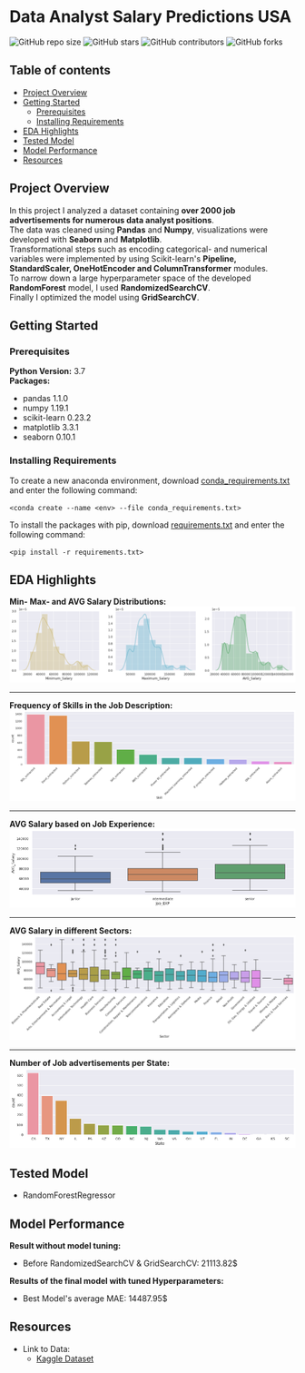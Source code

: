 # Data Analyst Salary Predictions USA

![GitHub repo size](https://img.shields.io/github/repo-size/rm-kara/Data-Analyst-Salaries-Predictions)
![GitHub stars](https://img.shields.io/github/stars/rm-kara/Data-Analyst-Salaries-Predictions)
![GitHub contributors](https://img.shields.io/github/contributors/rm-kara/Data-Analyst-Salaries-Predictions)
![GitHub forks](https://img.shields.io/github/forks/rm-kara/Data-Analyst-Salaries-Predictions)


## Table of contents
* [Project Overview](#project-overview)
* [Getting Started](#getting-started)
    - [Prerequisites](#prerequisites)
    - [Installing Requirements](#installing-requirements)
* [EDA Highlights](#eda-highlights)
* [Tested Model](#tested-model)
* [Model Performance](#model-performance)
* [Resources](#resources)


## Project Overview
In this project I analyzed a dataset containing **over 2000 job advertisements for numerous data analyst positions**.  
The data was cleaned using **Pandas** and **Numpy**, visualizations were developed with **Seaborn** and **Matplotlib**.  
Transformational steps such as encoding categorical- and numerical variables were implemented by using Scikit-learn's **Pipeline, StandardScaler, OneHotEncoder and ColumnTransformer** modules.  
To narrow down a large hyperparameter space of the developed **RandomForest** model, I used **RandomizedSearchCV**.  
Finally I optimized the model using **GridSearchCV**.

## Getting Started

### Prerequisites
**Python Version:** 3.7  
**Packages:**
* pandas 1.1.0 
* numpy 1.19.1
* scikit-learn 0.23.2
* matplotlib 3.3.1
* seaborn 0.10.1

### Installing Requirements
To create a new anaconda environment, download [conda_requirements.txt](https://github.com/rm-kara/Data-Analyst-Salaries-Predictions/blob/master/requirements/conda_requirements.txt) and enter the following command:  
```
<conda create --name <env> --file conda_requirements.txt>
```
To install the packages with pip, download [requirements.txt](https://github.com/rm-kara/Data-Analyst-Salaries-Predictions/blob/master/requirements/requirements.txt) and enter the following command:  
```
<pip install -r requirements.txt>
```
## EDA Highlights
**Min- Max- and AVG Salary Distributions:** 
![alt text](https://github.com/rm-kara/Data-Analyst-Salaries-Predictions/blob/master/img/charts/Salary-Distribution.png "Salary Distributions")
***
**Frequency of Skills in the Job Description:**
![alt text](https://github.com/rm-kara/Data-Analyst-Salaries-Predictions/blob/master/img/charts/Important-Skills.png "Analyst Skills")
***
**AVG Salary based on Job Experience:**
![alt text](https://github.com/rm-kara/Data-Analyst-Salaries-Predictions/blob/master/img/charts/Salary-Job-Experience.png "Salary Job Exp")
***
**AVG Salary in different Sectors:**
![alt text](https://github.com/rm-kara/Data-Analyst-Salaries-Predictions/blob/master/img/charts/Salary-Sectors.png "Salary Sectors")
***
**Number of Job advertisements per State:**
![alt text](https://github.com/rm-kara/Data-Analyst-Salaries-Predictions/blob/master/img/charts/Job-Offer-Locations.png "Job offer Locations")

## Tested Model
* RandomForestRegressor

## Model Performance
**Result without model tuning:**
* Before RandomizedSearchCV & GridSearchCV: 21113.82$  

**Results of the final model with tuned Hyperparameters:**
* Best Model's average MAE: 14487.95$

## Resources
* Link to Data: 
    - [Kaggle Dataset](https://www.kaggle.com/andrewmvd/data-analyst-jobs?select=DataAnalyst.csv)
